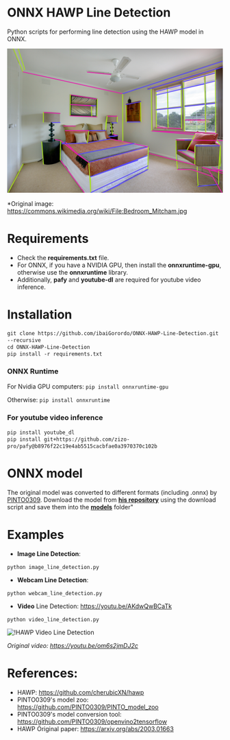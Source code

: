 # ONNX HAWP Line Detection
 Python scripts for performing line detection using the HAWP model in ONNX.


![!ONNX HAWP Line Detection](https://github.com/ibaiGorordo/ONNX-HAWP-Line-Detection/blob/main/doc/img/output.jpg)

*Original image: https://commons.wikimedia.org/wiki/File:Bedroom_Mitcham.jpg

# Requirements

 * Check the **requirements.txt** file. 
 * For ONNX, if you have a NVIDIA GPU, then install the **onnxruntime-gpu**, otherwise use the **onnxruntime** library.
 * Additionally, **pafy** and **youtube-dl** are required for youtube video inference.
 
# Installation
```
git clone https://github.com/ibaiGorordo/ONNX-HAWP-Line-Detection.git --recursive
cd ONNX-HAWP-Line-Detection
pip install -r requirements.txt
```
### ONNX Runtime
For Nvidia GPU computers:
`pip install onnxruntime-gpu`

Otherwise:
`pip install onnxruntime`

### For youtube video inference
```
pip install youtube_dl
pip install git+https://github.com/zizo-pro/pafy@b8976f22c19e4ab5515cacbfae0a3970370c102b
```

# ONNX model 
The original model was converted to different formats (including .onnx) by [PINTO0309](https://github.com/PINTO0309). 
Download the model from **[his repository](https://github.com/PINTO0309/PINTO_model_zoo/tree/main/108_HAWP)** using the download script and save them into the **[models](https://github.com/ibaiGorordo/ONNX-HAWP-Line-Detection/tree/main/models)** folder"

# Examples

 * **Image Line Detection**:
 ```
 python image_line_detection.py
 ```

 * **Webcam Line Detection**:
 ```
 python webcam_line_detection.py
 ``` 
 
 * **Video** Line Detection: https://youtu.be/AKdwQwBCaTk
 ```
 python video_line_detection.py
 ``` 
 ![!HAWP Video Line Detection](https://github.com/ibaiGorordo/ONNX-HAWP-Line-Detection/blob/main/doc/img/hawp_video.gif)
 
 *Original video: https://youtu.be/om6s2jmDJ2c*
  
# References:
* HAWP: https://github.com/cherubicXN/hawp
* PINTO0309's model zoo: https://github.com/PINTO0309/PINTO_model_zoo
* PINTO0309's model conversion tool: https://github.com/PINTO0309/openvino2tensorflow
* HAWP Original paper: https://arxiv.org/abs/2003.01663
